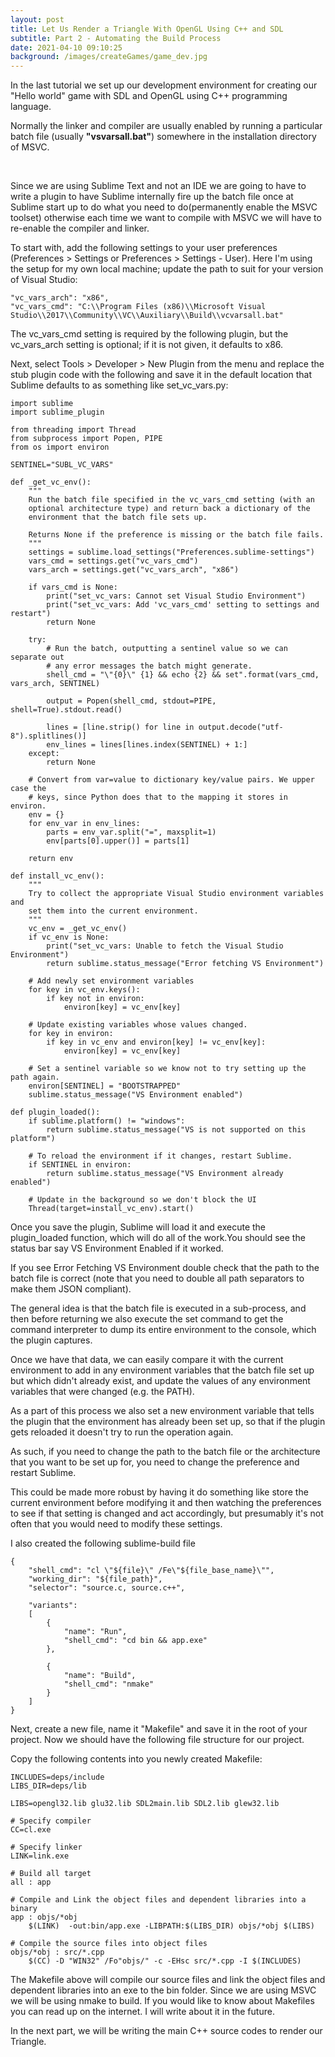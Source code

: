 ```yaml
---
layout: post
title: Let Us Render a Triangle With OpenGL Using C++ and SDL
subtitle: Part 2 - Automating the Build Process
date: 2021-04-10 09:10:25
background: /images/createGames/game_dev.jpg
---
```

In the last tutorial we set up our development environment for creating our "Hello world" game with SDL and OpenGL using C++ programming language.

Normally the linker and compiler are usually enabled by running a particular batch file (usually&nbsp;**"vsvarsall.bat"**) somewhere in the installation directory of MSVC.

&nbsp;

Since we are using Sublime Text and not an IDE we are going to have to write a plugin to have Sublime internally fire up the batch file once at Sublime start up to do what you need to do(permanently enable the MSVC toolset) otherwise each time we want to compile with MSVC we will have to re-enable the compiler and linker.

To start with, add the following settings to your user preferences (Preferences &gt; Settings or Preferences &gt; Settings - User). Here I'm using the setup for my own local machine; update the path to suit for your version of Visual Studio:

```
"vc_vars_arch": "x86",
"vc_vars_cmd": "C:\\Program Files (x86)\\Microsoft Visual Studio\\2017\\Community\\VC\\Auxiliary\\Build\\vcvarsall.bat"
```

The vc_vars_cmd setting is required by the following plugin, but the vc_vars_arch setting is optional; if it is not given, it defaults to x86.

Next, select Tools > Developer > New Plugin from the menu and replace the stub plugin code with the following and save it in the default location that Sublime defaults to as something like set_vc_vars.py:


```
import sublime
import sublime_plugin

from threading import Thread
from subprocess import Popen, PIPE
from os import environ

SENTINEL="SUBL_VC_VARS"

def _get_vc_env():
    """
    Run the batch file specified in the vc_vars_cmd setting (with an
    optional architecture type) and return back a dictionary of the
    environment that the batch file sets up.

    Returns None if the preference is missing or the batch file fails.
    """
    settings = sublime.load_settings("Preferences.sublime-settings")
    vars_cmd = settings.get("vc_vars_cmd")
    vars_arch = settings.get("vc_vars_arch", "x86")

    if vars_cmd is None:
        print("set_vc_vars: Cannot set Visual Studio Environment")
        print("set_vc_vars: Add 'vc_vars_cmd' setting to settings and restart")
        return None

    try:
        # Run the batch, outputting a sentinel value so we can separate out
        # any error messages the batch might generate.
        shell_cmd = "\"{0}\" {1} && echo {2} && set".format(vars_cmd, vars_arch, SENTINEL)

        output = Popen(shell_cmd, stdout=PIPE, shell=True).stdout.read()

        lines = [line.strip() for line in output.decode("utf-8").splitlines()]
        env_lines = lines[lines.index(SENTINEL) + 1:]
    except:
        return None

    # Convert from var=value to dictionary key/value pairs. We upper case the
    # keys, since Python does that to the mapping it stores in environ.
    env = {}
    for env_var in env_lines:
        parts = env_var.split("=", maxsplit=1)
        env[parts[0].upper()] = parts[1]

    return env

def install_vc_env():
    """
    Try to collect the appropriate Visual Studio environment variables and
    set them into the current environment.
    """
    vc_env = _get_vc_env()
    if vc_env is None:
        print("set_vc_vars: Unable to fetch the Visual Studio Environment")
        return sublime.status_message("Error fetching VS Environment")

    # Add newly set environment variables
    for key in vc_env.keys():
        if key not in environ:
            environ[key] = vc_env[key]

    # Update existing variables whose values changed.
    for key in environ:
        if key in vc_env and environ[key] != vc_env[key]:
            environ[key] = vc_env[key]

    # Set a sentinel variable so we know not to try setting up the path again.
    environ[SENTINEL] = "BOOTSTRAPPED"
    sublime.status_message("VS Environment enabled")

def plugin_loaded():
    if sublime.platform() != "windows":
        return sublime.status_message("VS is not supported on this platform")

    # To reload the environment if it changes, restart Sublime.
    if SENTINEL in environ:
        return sublime.status_message("VS Environment already enabled")

    # Update in the background so we don't block the UI
    Thread(target=install_vc_env).start()
```

Once you save the plugin, Sublime will load it and execute the plugin_loaded function, which will do all of the work.You should see the status bar say VS Environment Enabled if it worked.

If you see Error Fetching VS Environment double check that the path to the batch file is correct (note that you need to double all path separators to make them JSON compliant).

The general idea is that the batch file is executed in a sub-process, and then before returning we also execute the set command to get the command interpreter to dump its entire environment to the console, which the plugin captures.

Once we have that data, we can easily compare it with the current environment to add in any environment variables that the batch file set up but which didn't already exist, and update the values of any environment variables that were changed (e.g. the PATH).

As a part of this process we also set a new environment variable that tells the plugin that the environment has already been set up, so that if the plugin gets reloaded it doesn't try to run the operation again.

As such, if you need to change the path to the batch file or the architecture that you want to be set up for, you need to change the preference and restart Sublime.

This could be made more robust by having it do something like store the current environment before modifying it and then watching the preferences to see if that setting is changed and act accordingly, but presumably it's not often that you would need to modify these settings.

I also created the following sublime-build file

```
{
    "shell_cmd": "cl \"${file}\" /Fe\"${file_base_name}\"",
    "working_dir": "${file_path}",
    "selector": "source.c, source.c++",

    "variants":
    [
        {
            "name": "Run",
            "shell_cmd": "cd bin && app.exe"
        },

        {
            "name": "Build",
            "shell_cmd": "nmake"
        }
    ]
}
```

Next, create a new file, name it "Makefile" and save it in the root of your project. Now we should have the following file structure for our project.




Copy the following contents into you newly created Makefile:

```
INCLUDES=deps/include
LIBS_DIR=deps/lib

LIBS=opengl32.lib glu32.lib SDL2main.lib SDL2.lib glew32.lib

# Specify compiler
CC=cl.exe

# Specify linker
LINK=link.exe

# Build all target
all : app

# Compile and Link the object files and dependent libraries into a binary
app : objs/*obj
	$(LINK)  -out:bin/app.exe -LIBPATH:$(LIBS_DIR) objs/*obj $(LIBS)

# Compile the source files into object files
objs/*obj : src/*.cpp
	$(CC) -D "WIN32" /Fo"objs/" -c -EHsc src/*.cpp -I $(INCLUDES)
```

The Makefile above will compile our source files and link the object files and dependent libraries into an exe to the bin folder. Since we are using MSVC we will be using nmake to build. If you would like to know about Makefiles you can read up on the internet. I will write about it in the future.

In the next part, we will be writing the main C++ source codes to render our Triangle.